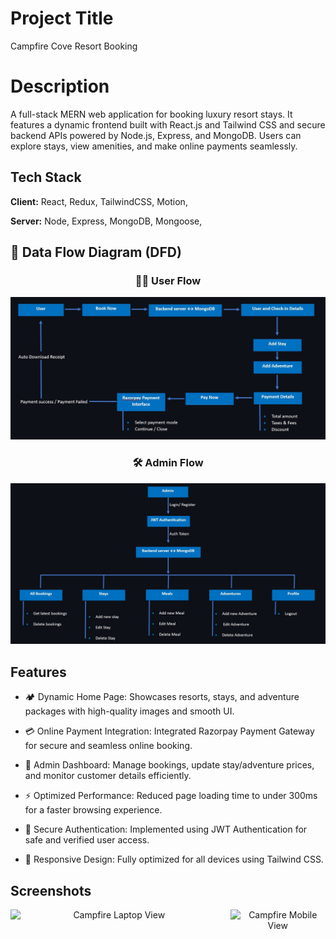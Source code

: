 # Project Title
Campfire Cove Resort Booking

# Description

A full-stack MERN web application for booking luxury resort stays. It features a dynamic frontend built with React.js and Tailwind CSS and secure backend APIs powered by Node.js, Express, and MongoDB. Users can explore stays, view amenities, and make online payments seamlessly.

## Tech Stack

**Client:** React, Redux, TailwindCSS, Motion, 

**Server:** Node, Express, MongoDB, Mongoose,

## 🧩 Data Flow Diagram (DFD)

<div align="center">

### 🧑‍💻 User Flow
<img src="https://github.com/1anishraut/Campfire-Cove-Resort-Booking-_-FrontEnd/blob/main/public/Campfire_DFD_User.jpg?raw=true" alt="User DFD" width="900"/>

### 🛠️ Admin Flow
<img src="https://github.com/1anishraut/Campfire-Cove-Resort-Booking-_-FrontEnd/blob/main/public/Campfire_DFD_Admin.jpg?raw=true" alt="Admin DFD" width="900"/>
</div>

## Features

- 🏕️ Dynamic Home Page: Showcases resorts, stays, and adventure packages with high-quality images and smooth UI.

- 💳 Online Payment Integration: Integrated Razorpay Payment Gateway for secure and seamless online booking.

- 🧾 Admin Dashboard: Manage bookings, update stay/adventure prices, and monitor customer details efficiently.

- ⚡ Optimized Performance: Reduced page loading time to under 300ms for a faster browsing experience.

- 🔐 Secure Authentication: Implemented using JWT Authentication for safe and verified user access.

- 📱 Responsive Design: Fully optimized for all devices using Tailwind CSS.

## Screenshots
<div align="center" style="display: flex; justify-content: center; gap: 20px;"> 
  <img src="https://1anishraut.github.io/Anish_Portfolio/assets/campfire-laptop-Ny9mi1gn.png" alt="Campfire Laptop View" width="500"/> 
  <img src="https://1anishraut.github.io/Anish_Portfolio/assets/Campfire-portrait-Dx4fv7Yw.png" alt="Campfire Mobile View" width="230"/> 
</div>
